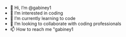 - 👋 Hi, I’m @gabiney1
- 👀 I’m interested in coding 
- 🌱 I’m currently learning to code
- 💞️ I’m looking to collaborate with coding professionals
- 📫 How to reach me "gabiney1

<!---
gabiney1/gabiney1 is a ✨ special ✨ repository because its `README.md` (this file) appears on your GitHub profile.
You can click the Preview link to take a look at your changes.
--->
